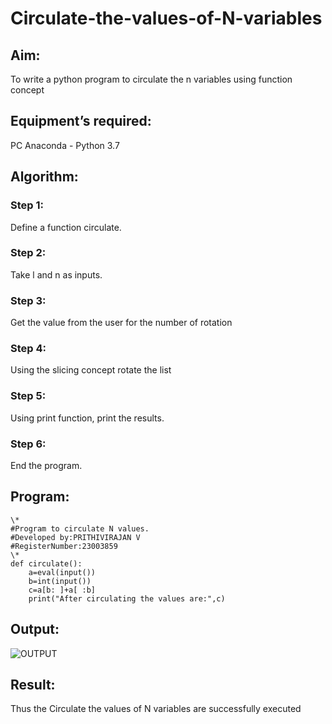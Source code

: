 # Circulate-the-values-of-N-variables
## Aim:
To write a python program to circulate the n variables using function concept
## Equipment’s required:
PC
Anaconda - Python 3.7
## Algorithm: 
### Step 1:
Define a function circulate. 
### Step 2: 
Take l and n as inputs.
### Step 3: 
Get the value from the user for the number of rotation
### Step 4: 
Using the slicing concept rotate the list
### Step 5: 
Using print function, print the results.
### Step 6: 
End the program.

## Program:
```
\*
#Program to circulate N values.
#Developed by:PRITHIVIRAJAN V
#RegisterNumber:23003859
\*
def circulate():
    a=eval(input())
    b=int(input())
    c=a[b: ]+a[ :b]
    print("After circulating the values are:",c)
```
## Output:
![OUTPUT](https://github.com/Prithivirajan2911/Circulate-the-values-of-N-variables/assets/147020085/e2fd1ec9-b27a-441c-80c4-6b831fc68647)

## Result:
Thus the  Circulate the values of N variables
 are successfully executed
